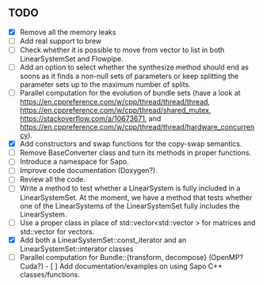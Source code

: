 ## TODO
 - [X] Remove all the memory leaks
 - [ ] Add real support to brew
 - [ ] Check whether it is possible to move from vector to list in both LinearSystemSet and Flowpipe.
 - [ ] Add an option to select whether the synthesize method should end as soons as it finds a non-null sets of parameters or keep splitting the parameter sets up to the maximum number of splits.
 - [ ] Parallel computation for the evolution of bundle sets (have a look at https://en.cppreference.com/w/cpp/thread/thread/thread, https://en.cppreference.com/w/cpp/thread/shared_mutex, https://stackoverflow.com/a/10673671, and https://en.cppreference.com/w/cpp/thread/thread/hardware_concurrency). 
 - [X] Add constructors and swap functions for the copy-swap semantics.
 - [ ] Remove BaseConverter class and turn its methods in proper functions.
 - [ ] Introduce a namespace for Sapo.
 - [ ] Improve code documentation (Doxygen?).
 - [ ] Review all the code.
 - [ ] Write a method to test whether a LinearSystem is fully included in a LinearSystemSet. At the moment, we have a method that tests whether one of the LinearSystems of the LinearSystemSet fully includes the LinearSystem.
 - [ ] Use a proper class in place of std::vector<std::vector<double> > for matrices and std::vector<double> for vectors.
 - [X] Add both a LinearSystemSet::const_iterator and an LinearSystemSet::interator classes
 - [ ] Parallel computation for Bundle::{transform, decompose} (OpenMP? Cuda?) - [ ] Add documentation/examples on using Sapo C++ classes/functions.
